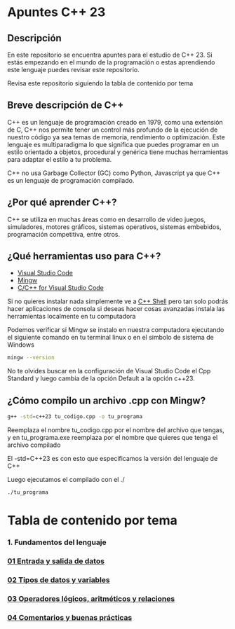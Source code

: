 Apuntes C++ 23
==============

## Descripción
En este repositorio se encuentra apuntes para el estudio de C++ 23.
Si estás empezando en el mundo de la programación o estas aprendiendo este lenguaje 
puedes revisar este repositorio. 

Revisa este repositorio siguiendo la tabla de contenido por tema

## Breve descripción de C++ 
C++ es un lenguaje de programación creado en 1979, como una extensión de C, C++ nos permite tener un control más profundo de la ejecución de nuestro código ya sea temas de memoria, rendimiento o optimización.
Este lenguaje es  multiparadigma lo que significa que puedes programar en un estilo orientado a objetos, procedural y genérica tiene muchas herramientas para adaptar el estilo a tu problema.

C++ no usa Garbage Collector (GC) como Python, Javascript ya que C++ es un lenguaje de programación compilado.

## ¿Por qué aprender C++?
C++ se utiliza en muchas áreas como en desarrollo de video juegos, simuladores, motores gráficos, sistemas operativos, sistemas embebidos, programación competitiva, entre otros. 

## ¿Qué herramientas uso para C++?
- [Visual Studio Code](https://code.visualstudio.com/)
- [Mingw](https://www.mingw-w64.org/)
- [C/C++ for Visual Studio Code](https://marketplace.visualstudio.com/items?itemName=ms-vscode.cpptools)

Si no quieres instalar nada simplemente ve a [C++ Shell](https://cpp.sh/) pero tan solo podrás hacer 
aplicaciones de consola si deseas hacer cosas avanzadas instala las herramientas localmente en tu computadora

Podemos verificar si Mingw se instalo en nuestra computadora ejecutando el siguiente comando en tu terminal linux o en el simbolo de sistema de Windows
```bash
mingw --version 
```

No te olvides buscar en la configuración de Visual Studio Code el Cpp Standard y luego cambia
de la opción Default a la opción c++23.

## ¿Cómo compilo un archivo .cpp con Mingw?
```bash
g++ -std=c++23 tu_codigo.cpp -o tu_programa
```
Reemplaza el nombre tu_codigo.cpp por el nombre del archivo que tengas, y en 
tu_programa.exe reemplaza por el nombre que quieres que tenga el archivo compilado

El -std=C++23 es con esto que especificamos la versión del lenguaje de C++

Luego ejecutamos el compilado con el ./
```bash
./tu_programa
```
# Tabla de contenido por tema

### 1. Fundamentos del lenguaje

### [01 Entrada y salida de datos](https://github.com/miguel835/C-plus-plus/tree/main/01%20Entrada%20y%20salida%20de%20datos)

### [02 Tipos de datos y variables](https://github.com/miguel835/C-plus-plus/tree/main/02%20Tipos%20de%20datos%20y%20variables)

### [03 Operadores lógicos, aritméticos y relaciones](https://github.com/miguel835/C-plus-plus/tree/main/03%20Operadores%20l%C3%B3gicos%2C%20aritm%C3%A9ticos%20y%20relaciones)

### [04 Comentarios y buenas prácticas](https://github.com/miguel835/C-plus-plus/tree/main/04%20Comentarios%20y%20buenas%20pr%C3%A1cticas)